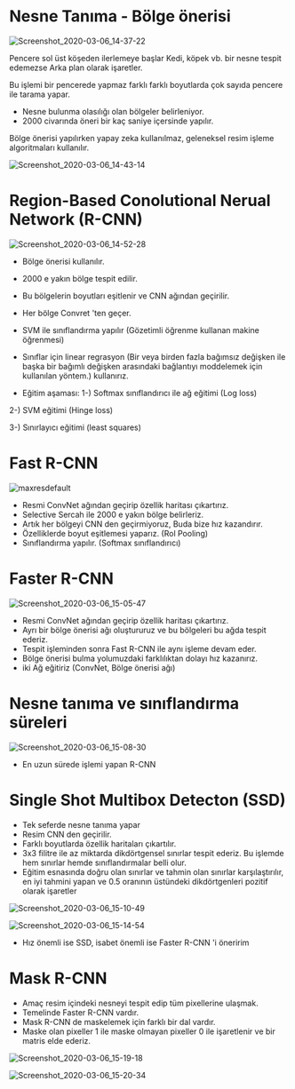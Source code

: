 # Nesne Tanıma - Bölge önerisi

![Screenshot_2020-03-06_14-37-22](https://user-images.githubusercontent.com/54184905/76167234-3fa47880-6176-11ea-8146-fbdbc7fc8b83.png)

Pencere sol üst köşeden ilerlemeye başlar Kedi, köpek vb. bir nesne tespit edemezse Arka plan olarak işaretler.

Bu işlemi bir pencerede yapmaz farklı farklı boyutlarda çok sayıda pencere ile tarama yapar.

* Nesne bulunma olasılığı olan bölgeler belirleniyor.
* 2000 civarında öneri bir kaç saniye içersinde yapılır.

Bölge önerisi yapılırken yapay zeka kullanılmaz, geleneksel resim işleme algoritmaları kullanılır.

![Screenshot_2020-03-06_14-43-14](https://user-images.githubusercontent.com/54184905/76167342-ee48b900-6176-11ea-9f99-904be5219146.png)


# Region-Based Conolutional Nerual Network (R-CNN)

![Screenshot_2020-03-06_14-52-28](https://user-images.githubusercontent.com/54184905/76167447-c9087a80-6177-11ea-9db7-9f7d64b63ad8.png)

* Bölge önerisi kullanılır.
* 2000 e yakın bölge tespit edilir.
* Bu bölgelerin boyutları eşitlenir ve CNN ağından geçirilir.
* Her bölge Convret 'ten geçer.
* SVM ile sınıflandırma yapılır (Gözetimli öğrenme kullanan makine öğrenmesi)
* Sınıflar için linear regrasyon (Bir veya birden fazla bağımsız değişken ile başka bir bağımlı değişken arasındaki bağlantıyı moddelemek için kullanılan yöntem.) kullanırız.

* Eğitim aşaması:
1-) Softmax sınıflandırıcı ile ağ eğitimi (Log loss)

2-) SVM eğitimi (Hinge loss)

3-) Sınırlayıcı eğitimi (least squares)


# Fast R-CNN

![maxresdefault](https://user-images.githubusercontent.com/54184905/76167657-5ef0d500-6179-11ea-898e-b07853fa47cd.jpg)

* Resmi ConvNet ağından geçirip özellik haritası çıkartırız.
* Selective Sercah ile 2000 e yakın bölge belirleriz.
* Artık her bölgeyi CNN den geçirmiyoruz, Buda bize hız kazandırır.
* Özelliklerde boyut eşitlemesi yaparız. (Rol Pooling)
* Sınıflandırma yapılır. (Softmax sınıflandırıcı)


# Faster R-CNN

![Screenshot_2020-03-06_15-05-47](https://user-images.githubusercontent.com/54184905/76167779-5947bf00-617a-11ea-8ce8-4d6e02877288.png)

* Resmi ConvNet ağından geçirip özellik haritası çıkartırız.
* Ayrı bir bölge önerisi ağı oluştururuz ve bu bölgeleri bu ağda tespit ederiz.
* Tespit işleminden sonra Fast R-CNN ile aynı işleme devam eder.
* Bölge önerisi bulma yolumuzdaki farklılıktan dolayı hız kazanırız.
* iki Ağ eğitiriz (ConvNet, Bölge önerisi ağı)

# Nesne tanıma ve sınıflandırma süreleri

![Screenshot_2020-03-06_15-08-30](https://user-images.githubusercontent.com/54184905/76167992-feaf6280-617b-11ea-91c5-8b733c9eee33.png)

* En uzun sürede işlemi yapan R-CNN


# Single Shot Multibox Detecton (SSD)

* Tek seferde nesne tanıma yapar
* Resim CNN den geçirilir.
* Farklı boyutlarda özellik haritaları çıkartılır.
* 3x3 filitre ile az miktarda dikdörtgensel sınırlar tespit ederiz. Bu işlemde hem sınırlar hemde sınıflandırmalar belli olur.
* Eğitim esnasında doğru olan sınırlar ve tahmin olan sınırlar karşılaştırılır, en iyi tahmini yapan ve 0.5 oranının üstündeki dikdörtgenleri pozitif olarak işaretler

![Screenshot_2020-03-06_15-10-49](https://user-images.githubusercontent.com/54184905/76167930-7a5cdf80-617b-11ea-8f8d-e5fb80b6c81a.png)

![Screenshot_2020-03-06_15-14-54](https://user-images.githubusercontent.com/54184905/76168017-5f3e9f80-617c-11ea-8116-47d8b2694f60.png)

* Hız önemli ise SSD, isabet önemli ise Faster R-CNN 'i öneririm


# Mask R-CNN

* Amaç resim içindeki nesneyi tespit edip tüm pixellerine ulaşmak.
* Temelinde Faster R-CNN vardır.
* Mask R-CNN de maskelemek için farklı bir dal vardır.
* Maske olan pixeller 1 ile maske olmayan pixeller 0 ile işaretlenir ve bir matris elde ederiz.

![Screenshot_2020-03-06_15-19-18](https://user-images.githubusercontent.com/54184905/76168074-f3a90200-617c-11ea-91b7-8519e43a06a5.png)

![Screenshot_2020-03-06_15-20-34](https://user-images.githubusercontent.com/54184905/76168090-3a96f780-617d-11ea-8ddd-ab6315560456.png)

